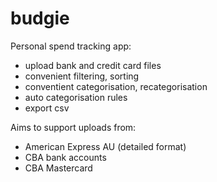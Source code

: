 # budgie

Personal spend tracking app:

- upload bank and credit card files
- convenient filtering, sorting
- conventient categorisation, recategorisation
- auto categorisation rules
- export csv

Aims to support uploads from:

- American Express AU (detailed format)
- CBA bank accounts
- CBA Mastercard
